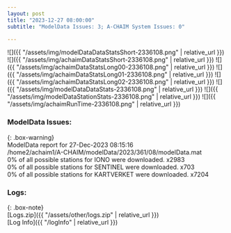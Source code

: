 ```yaml
---
layout: post
title: "2023-12-27 08:00:00"
subtitle: "ModelData Issues: 3; A-CHAIM System Issues: 0"

---
```


![]({{ "/assets/img/modelDataDataStatsShort-2336108.png" | relative_url }})
![]({{ "/assets/img/achaimDataStatsShort-2336108.png" | relative_url }})
![]({{ "/assets/img/achaimDataStatsLong00-2336108.png" | relative_url }})
![]({{ "/assets/img/achaimDataStatsLong01-2336108.png" | relative_url }})
![]({{ "/assets/img/achaimDataStatsLong02-2336108.png" | relative_url }})
![]({{ "/assets/img/modelDataDataStats-2336108.png" | relative_url }})
![]({{ "/assets/img/modelDataStationStats-2336108.png" | relative_url }})
![]({{ "/assets/img/achaimRunTime-2336108.png" | relative_url }})


### ModelData Issues:  
  
{: .box-warning}  
 ModelData report for 27-Dec-2023 08:15:16   
 /home2/achaim1/A-CHAIM/modelData/2023/361/08/modelData.mat   
 0% of all possible stations for IONO were downloaded. x2983   
 0% of all possible stations for SENTINEL were downloaded. x703   
 0% of all possible stations for KARTVERKET were downloaded. x7204   
  


### Logs:  
  
{: .box-note}  
[Logs.zip]({{ "/assets/other/logs.zip" | relative_url }})  
[Log Info]({{ "/logInfo" | relative_url }})  
